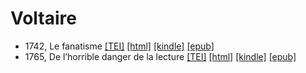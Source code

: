 # Voltaire

* 1742, Le fanatisme  <a title="Source XML/TEI" class="file tei" href="https://hurlus.github.io/tei/voltaire1741_fanatisme.xml">[TEI]</a>  <a title="HTML une page" class="file html" href="https://hurlus.github.io/voltaire/voltaire1741_fanatisme.html">[html]</a>  <a title="Amazon.kindle" class="file mobi" href="https://hurlus.github.io/voltaire/voltaire1741_fanatisme.mobi">[kindle]</a>  <a title="EPUB, pour liseuses et téléphones" class="file epub" href="https://hurlus.github.io/voltaire/voltaire1741_fanatisme.epub">[epub]</a> 
* 1765, De l’horrible danger de la lecture  <a title="Source XML/TEI" class="file tei" href="https://hurlus.github.io/tei/voltaire1765_lecture.xml">[TEI]</a>  <a title="HTML une page" class="file html" href="https://hurlus.github.io/voltaire/voltaire1765_lecture.html">[html]</a>  <a title="Amazon.kindle" class="file mobi" href="https://hurlus.github.io/voltaire/voltaire1765_lecture.mobi">[kindle]</a>  <a title="EPUB, pour liseuses et téléphones" class="file epub" href="https://hurlus.github.io/voltaire/voltaire1765_lecture.epub">[epub]</a> 
